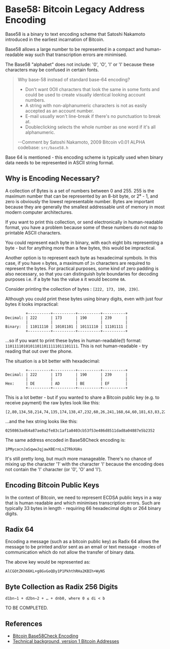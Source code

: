 Base58: Bitcoin Legacy Address Encoding
========================================

Base58 is a binary to text encoding scheme that Satoshi Nakamoto introduced in the earliest incarnation of Bitcoin.

Base58 allows a large number to be represented in a compact and human-readable way such that transcription errors are minimised.

The Base58 "alphabet" does not include: '0', 'O', 'I' or 'l' because these characters may be confused in certain fonts.

> Why base-58 instead of standard base-64 encoding?
> - Don't want 0OIl characters that look the same in some fonts and could be used to create visually identical looking account numbers.
> - A string with non-alphanumeric characters is not as easily accepted as an account number.
> - E-mail usually won't line-break if there's no punctuation to break at.
> - Doubleclicking selects the whole number as one word if it's all alphanumeric.
> 
> --Comment by Satoshi Nakamoto, 2009 Bitcoin v0.01 ALPHA codebase: `src/base58.h`

Base 64 is mentioned - this encoding scheme is typically used when binary data needs to be represented in ASCII string format.

Why is Encoding Necessary?
--------------------------
A collection of Bytes is a set of numbers between 0 and 255. 255 is the maximum number that can be represented by an 8-bit byte, or 2⁸ - 1, and zero is obviously the lowest representable number. Bytes are important because they are generally the smallest addressable unit of memory in most modern computer architectures.

If you want to print this collection, or send electronically in human-readable format, you have a problem because some of these numbers do not map to printable ASCII characters.

You could represent each byte in binary, with each eight bits representing a byte - but for anything more than a few bytes, this would be impractical.

Another option is to represent each byte as hexadecimal symbols. In this case, if you have `n` bytes, a maximum of `2n` characters are required to represent the bytes. For practical purposes, some kind of zero padding is also necessary, so that you can distinguish byte boundaries for decoding purposes i.e. if a byte has the value `A` it would become `0A`.

Consider printing the collection of bytes : `[222, 173, 190, 239]`.

Although you could print these bytes using binary digits, even with just four bytes it looks impractical:

```
         +----------+----------+----------+----------+
Decimal: | 222      | 173      | 190      | 239      |
         |          |          |          |          |
Binary:  | 11011110 | 10101101 | 10111110 | 11101111 |
         +----------+----------+----------+----------+
```
...so if you want to print these bytes in human-readable(!) format: `11011110101011011011111011101111`. This is not human-readable - try reading that out over the phone.

The situation is a bit better with hexadecimal:

```
         +----------+----------+----------+----------+
Decimal: | 222      | 173      | 190      | 239      |
         |          |          |          |          |
Hex:     | DE       | AD       | BE       | EF       |
         +----------+----------+----------+----------+
```

This is a lot better - but if you wanted to share a Bitcoin public key (e.g. to receive payment) the raw bytes look like this:

```
[2,80,134,58,214,74,135,174,138,47,232,60,26,241,168,64,60,181,63,83,228,134,216,81,29,173,138,4,136,126,91,35,82]
```
...and the hex string looks like this:


```
0250863ad64a87ae8a2fe83c1af1a8403cb53f53e486d8511dad8a04887e5b2352
```

The same address encoded in Base58Check encoding is:

```
1PMycacnJaSqwwJqjawXBErnLsZ7RkXUAs
```

It's still pretty long, but much more manageable. There's no chance of mixing up the character '1' with the character 'l' because the encoding does not contain the 'l' character (or '0', 'O' and 'I').


Encoding Bitcoin Public Keys
----------------------------
In the context of Bitcoin, we need to represent ECDSA public keys in a way that is human readable and which minimises transcription errors. Such are typically 33 bytes in length - requiring 66 hexadecimal digits or 264 binary digits.


Radix 64
--------
Encoding a message (such as a bitcoin public key) as Radix 64 allows the message to be printed and/or sent as an email or text message - modes of communication which do not allow the transfer of binary data.

The above key would be represented as:

```
AlCGOtZKh66KL+g8GvGoQDy1P1PkhthRHa2KBIh+WyNS
```


Byte Collection as Radix 256 Digits
-----------------------------------

```
d1bn−1 + d2bn−2 + … + dnb0, where 0 ≤ di < b
```

TO BE COMPLETED.

References
----------
* [Bitcoin Base58Check Encoding][1]
* [Technical background, version 1 Bitcoin Addresses][2]

[1]: https://en.bitcoin.it/Base58Check_encoding
[2]: https://en.bitcoin.it/wiki/Technical_background_of_version_1_Bitcoin_addresses
